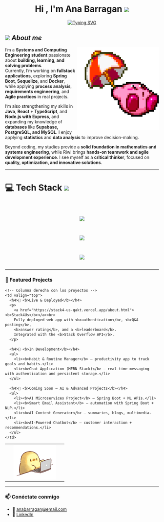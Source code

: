 <h1 align="center"><b>Hi , I'm Ana Barragan </b><img src="https://media.giphy.com/media/hvRJCLFzcasrR4ia7z/giphy.gif" width="35"></h1>

<p align="center">
  <a href="https://github.com/DenverCoder1/readme-typing-svg">
    <img src="https://readme-typing-svg.herokuapp.com?font=Roboto+Mono&pause=1000&color=C0C0C0&center=true&vCenter=true&width=800&height=60&lines=Systems+Engineering+student+%40+UNAL;Coder+%40+Riwi;Knowledge+devourer;Problem+solver+—+mine+%26+others';Critical+thinker%2C+proactive+%26+productive;Always+automating+processes" alt="Typing SVG" />
  </a>
</p>

## <img src="https://media.giphy.com/media/ObNTw8Uzwy6KQ/giphy.gif" width="30px">&nbsp;***About me***

<img src="./assets/kirbi1.gif" alt="kirby" width="270" align="right">

I’m a **Systems and Computing Engineering student** passionate about **building, learning, and solving problems**.  
Currently, I’m working on **fullstack applications**, exploring **Spring Boot**, **Sequelize**, and **Docker**, while applying **process analysis**, **requirements engineering**, and **Agile practices** in real projects.  

I’m also strengthening my skills in **Java**, **React + TypeScript**, and **Node.js with Express**, and expanding my knowledge of **databases** like **Supabase, PostgreSQL, and MySQL**. I enjoy applying **statistics** and **data analysis** to improve decision-making.  

Beyond coding, my studies provide a **solid foundation in mathematics and systems engineering**, while Riwi brings **hands-on teamwork and agile development experience**. I see myself as a **critical thinker**, focused on **quality, optimization, and innovative solutions**.   

---
# 💻 Tech Stack <img src="https://media2.giphy.com/media/QssGEmpkyEOhBCb7e1/giphy.gif?cid=ecf05e47a0n3gi1bfqntqmob8g9aid1oyj2wr3ds3mg700bl&rid=giphy.gif" width="32px">

<br>

<p align="center">
  <!-- Frontend -->
  <img src="https://skillicons.dev/icons?i=html,css,js,react,typescript,npm" style="margin: 15px;" />
</p>

<p align="center">
  <!-- Backend -->
  <img src="https://skillicons.dev/icons?i=java,cpp,python,nodejs,spring,postgres" style="margin: 15px;" />
</p>

<p align="center">
  <!-- Tools & Deployment -->
  <img src="https://skillicons.dev/icons?i=git,github,docker,vercel,railway" style="margin: 15px;" />
</p>

---

### 🌟 Featured Projects  

<table>
  <tr>
    <!-- Columna izquierda con el pollito -->
    <td width="180px" align="center" valign="top">
      <img src="./assets/chickenProgramer.gif" width="140" alt="Chicken Programmer"/>
    </td>
    
    <!-- Columna derecha con los proyectos -->
    <td valign="top">
      <h4>🔹 <b>Live & Deployed</b></h4>
      <p>
        <a href="https://stack4-us-qakt.vercel.app/about.html"><b>Stack4Us</b></a><br>
        Fully deployed web app with <b>authentication</b>, <b>Q&A posting</b>, 
        <b>answer rating</b>, and a <b>leaderboard</b>.  
        Integrated with the <b>Stack Overflow API</b>.
      </p>

      <h4>🔹 <b>In Development</b></h4>
      <ul>
        <li><b>Habit & Routine Manager</b> — productivity app to track goals and habits.</li>
        <li><b>Chat Application (MERN Stack)</b> — real-time messaging with authentication and persistent storage.</li>
      </ul>

      <h4>🔹 <b>Coming Soon — AI & Advanced Projects</b></h4>
      <ul>
        <li><b>AI Microservices Project</b> — Spring Boot + ML APIs.</li>
        <li><b>Smart Email Assistant</b> — automation with Spring Boot + NLP.</li>
        <li><b>AI Content Generator</b> — summaries, blogs, multimedia.</li>
        <li><b>AI-Powered Chatbot</b> — customer interaction + recommendations.</li>
      </ul>
    </td>
  </tr>
</table>


---

### 📫 Conéctate conmigo
- 📧 anabarragan@email.com  
- 💼 [LinkedIn](https://linkedin.com/in/tuusuario)  
